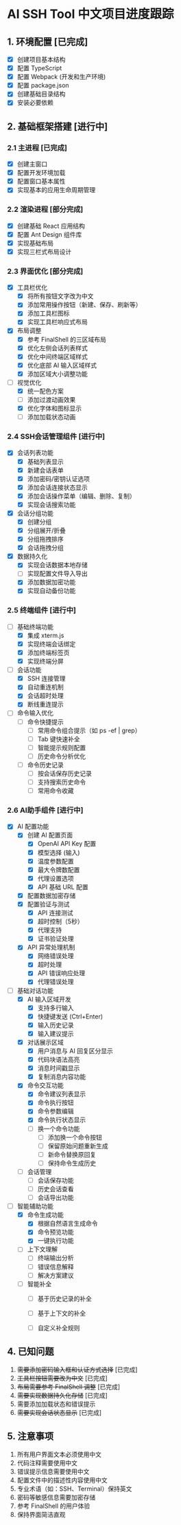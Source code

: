 # AI SSH Tool 中文项目进度跟踪

## 1. 环境配置 [已完成]

- [x] 创建项目基本结构
- [x] 配置 TypeScript
- [x] 配置 Webpack (开发和生产环境)
- [x] 配置 package.json
- [x] 创建基础目录结构
- [x] 安装必要依赖

## 2. 基础框架搭建 [进行中]

### 2.1 主进程 [已完成]
- [x] 创建主窗口
- [x] 配置开发环境加载
- [x] 配置窗口基本属性
- [x] 实现基本的应用生命周期管理

### 2.2 渲染进程 [部分完成]
- [x] 创建基础 React 应用结构
- [x] 配置 Ant Design 组件库
- [x] 实现基础布局
- [x] 实现三栏式布局设计

### 2.3 界面优化 [部分完成]
- [x] 工具栏优化
  * [x] 将所有按钮文字改为中文
  * [x] 添加常用操作按钮（新建、保存、刷新等）
  * [x] 添加工具栏图标
  * [x] 实现工具栏响应式布局
- [x] 布局调整
  * [x] 参考 FinalShell 的三区域布局
  * [x] 优化左侧会话列表样式
  * [x] 优化中间终端区域样式
  * [x] 优化底部 AI 输入区域样式
  * [x] 添加区域大小调整功能
- [ ] 视觉优化
  * [x] 统一配色方案
  * [ ] 添加过渡动画效果
  * [x] 优化字体和图标显示
  * [ ] 添加加载状态动画

### 2.4 SSH会话管理组件 [进行中]
- [x] 会话列表功能
  * [x] 基础列表显示
  * [x] 新建会话表单
  * [x] 添加密码/密钥认证选项
  * [x] 添加会话连接状态显示
  * [x] 添加会话操作菜单（编辑、删除、复制）
  * [x] 实现会话搜索功能
- [x] 会话分组功能
  * [x] 创建分组
  * [x] 分组展开/折叠
  * [x] 分组拖拽排序
  * [x] 会话拖拽分组
- [x] 数据持久化
  * [x] 实现会话数据本地存储
  * [ ] 实现配置文件导入导出
  * [x] 添加数据加密功能
  * [x] 实现自动备份功能

### 2.5 终端组件 [进行中]
- [ ] 基础终端功能
  * [x] 集成 xterm.js
  * [x] 实现终端会话绑定
  * [x] 添加终端标签页
  * [x] 实现终端分屏
- [ ] 会话功能
  * [x] SSH 连接管理
  * [x] 自动重连机制
  * [x] 会话超时处理
  * [x] 断线重连提示
- [ ] 命令输入优化
  * [ ] 命令快捷提示
    - [ ] 常用命令组合提示（如 ps -ef | grep）
    - [ ] Tab 键快速补全
    - [ ] 智能提示规则配置
    - [ ] 历史命令分析优化
  * [ ] 命令历史记录
    - [ ] 按会话保存历史记录
    - [ ] 支持搜索历史命令
    - [ ] 常用命令收藏

### 2.6 AI助手组件 [进行中]
- [x] AI 配置功能
  * [x] 创建 AI 配置页面
    - [x] OpenAI API Key 配置
    - [x] 模型选择 (输入)
    - [x] 温度参数配置
    - [x] 最大令牌数配置
    - [x] 代理设置选项
    - [x] API 基础 URL 配置
  * [x] 配置数据加密存储
  * [x] 配置验证与测试
    - [x] API 连接测试
    - [x] 超时控制（5秒）
    - [x] 代理支持
    - [x] 证书验证处理
  * [x] API 异常处理机制
    - [x] 网络错误处理
    - [x] 超时处理
    - [x] API 错误响应处理
    - [x] 代理错误处理

- [ ] 基础对话功能
  * [x] AI 输入区域开发
    - [x] 支持多行输入
    - [x] 快捷键发送 (Ctrl+Enter)
    - [x] 输入历史记录
    - [x] 输入建议提示
  * [x] 对话展示区域
    - [x] 用户消息与 AI 回复区分显示
    - [x] 代码块语法高亮
    - [x] 消息时间戳显示
    - [x] 复制消息内容功能
  * [x] 命令交互功能
    - [x] 命令建议列表显示
    - [x] 命令执行按钮
    - [x] 命令参数编辑
    - [x] 命令执行状态显示
    - [ ] 换一个命令功能
      * [ ] 添加换一个命令按钮
      * [ ] 保留原始问题重新生成
      * [ ] 新命令替换原回复
      * [ ] 保持命令生成历史
  * [ ] 会话管理
    - [ ] 会话保存功能
    - [ ] 历史会话查看
    - [ ] 会话导出功能

- [ ] 智能辅助功能
  * [x] 命令生成功能
    - [x] 根据自然语言生成命令
    - [x] 命令预览功能
    - [x] 一键执行功能
  * [ ] 上下文理解
    - [ ] 终端输出分析
    - [ ] 错误信息解释
    - [ ] 解决方案建议
  * [ ] 智能补全
    - [ ] 基于历史记录的补全
    - [ ] 基于上下文的补全
    - [ ] 自定义补全规则


## 4. 已知问题

1. ~~需要添加密码输入框和认证方式选择~~ [已完成]
2. ~~工具栏按钮需要改为中文~~ [已完成]
3. ~~布局需要参考 FinalShell 调整~~ [已完成]
4. ~~需要实现数据持久化存储~~ [已完成]
5. 需要添加加载状态和错误提示
6. ~~需要实现会话状态显示~~ [已完成]

## 5. 注意事项

1. 所有用户界面文本必须使用中文
2. 代码注释需要使用中文
3. 错误提示信息需要使用中文
4. 配置文件中的描述性内容使用中文
5. 专业术语（如：SSH、Terminal）保持英文
6. 密码等敏感信息需要加密存储
7. 参考 FinalShell 的用户体验
8. 保持界面简洁直观 